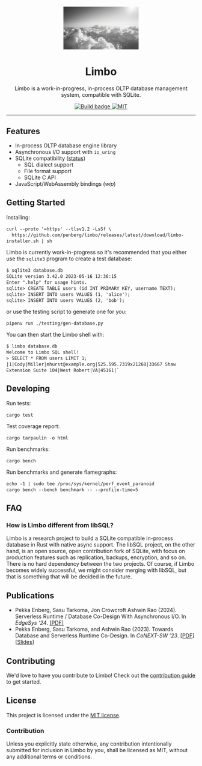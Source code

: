 <p align="center">
  <img src="limbo.png" alt="Limbo" width="200"/>
  <h1 align="center">Limbo</h1>
</p>

<p align="center">
  Limbo is a work-in-progress, in-process OLTP database management system, compatible with SQLite.
</p>

<p align="center">
  <a href="https://github.com/penberg/limbo/actions">
    <img src="https://github.com/penberg/limbo/actions/workflows/rust.yml/badge.svg" alt="Build badge">
  </a>
  <a href="https://github.com/penberg/limbo/blob/main/LICENSE.md">
    <img src="https://img.shields.io/badge/license-MIT-blue" alt="MIT" title="MIT License" />
  </a>
</p>

---

## Features

* In-process OLTP database engine library
* Asynchronous I/O support with `io_uring`
* SQLite compatibility ([status](COMPAT.md))
  * SQL dialect support
  * File format support
  * SQLite C API
* JavaScript/WebAssembly bindings (_wip_)

## Getting Started

Installing:

```
curl --proto '=https' --tlsv1.2 -LsSf \
  https://github.com/penberg/limbo/releases/latest/download/limbo-installer.sh | sh
```

Limbo is currently work-in-progress so it's recommended that you either use the `sqlite3` program to create a test database:

```console
$ sqlite3 database.db
SQLite version 3.42.0 2023-05-16 12:36:15
Enter ".help" for usage hints.
sqlite> CREATE TABLE users (id INT PRIMARY KEY, username TEXT);
sqlite> INSERT INTO users VALUES (1, 'alice');
sqlite> INSERT INTO users VALUES (2, 'bob');
```

or use the testing script to generate one for you:

```console
pipenv run ./testing/gen-database.py
```

You can then start the Limbo shell with:

```console
$ limbo database.db
Welcome to Limbo SQL shell!
> SELECT * FROM users LIMIT 1;
|1|Cody|Miller|mhurst@example.org|525.595.7319x21268|33667 Shaw Extension Suite 104|West Robert|VA|45161|`
```

## Developing

Run tests:

```console
cargo test
```

Test coverage report:

```
cargo tarpaulin -o html
```

Run benchmarks:

```console
cargo bench
```

Run benchmarks and generate flamegraphs:

```console
echo -1 | sudo tee /proc/sys/kernel/perf_event_paranoid
cargo bench --bench benchmark -- --profile-time=5
```

## FAQ

### How is Limbo different from libSQL?

Limbo is a research project to build a SQLite compatible in-process database in Rust with native async support. The libSQL project, on the other hand, is an open source, open contribution fork of SQLite, with focus on production features such as replication, backups, encryption, and so on. There is no hard dependency between the two projects. Of course, if Limbo becomes widely successful, we might consider merging with libSQL, but that is something that will be decided in the future.

## Publications

* Pekka Enberg, Sasu Tarkoma, Jon Crowcroft Ashwin Rao (2024). Serverless Runtime / Database Co-Design With Asynchronous I/O. In _EdgeSys ‘24_. [[PDF]](https://penberg.org/papers/penberg-edgesys24.pdf)
* Pekka Enberg, Sasu Tarkoma, and Ashwin Rao (2023). Towards Database and Serverless Runtime Co-Design. In _CoNEXT-SW ’23_. [[PDF](https://penberg.org/papers/penberg-conext-sw-23.pdf)] [[Slides](https://penberg.org/papers/penberg-conext-sw-23-slides.pdf)]

## Contributing

We'd love to have you contribute to Limbo! Check out the [contribution guide] to get started.

## License

This project is licensed under the [MIT license].

### Contribution

Unless you explicitly state otherwise, any contribution intentionally submitted
for inclusion in Limbo by you, shall be licensed as MIT, without any additional
terms or conditions.

[contribution guide]: https://github.com/penberg/limbo/blob/main/CONTRIBUTING.md
[MIT license]: https://github.com/penberg/limbo/blob/main/LICENSE.md
